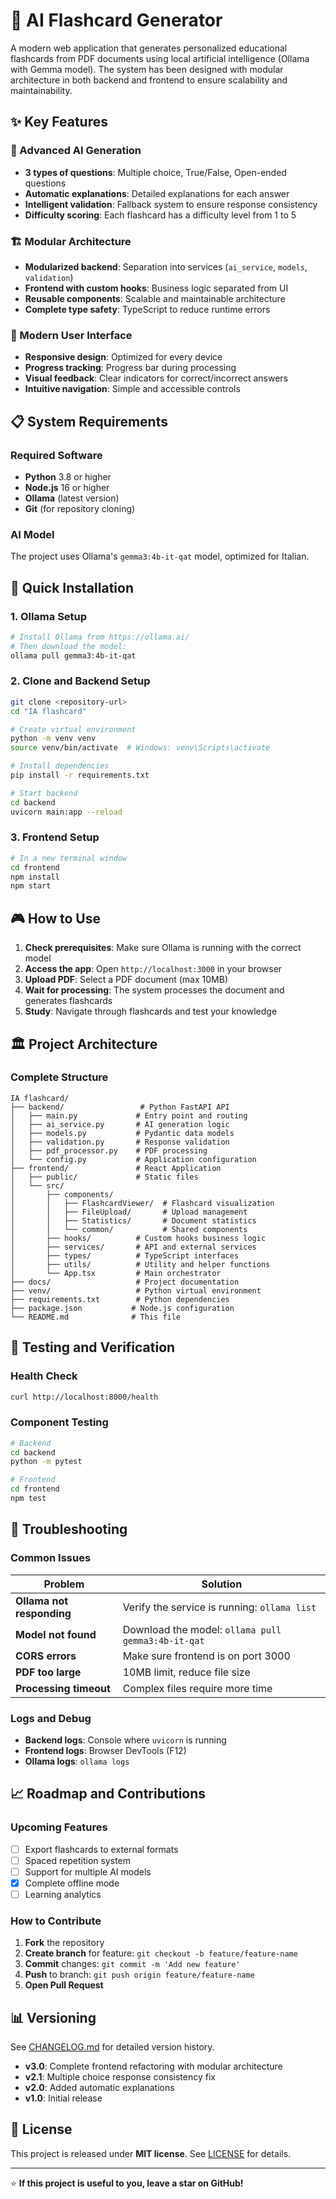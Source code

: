 # 🎯 AI Flashcard Generator

A modern web application that generates personalized educational flashcards from PDF documents using local artificial intelligence (Ollama with Gemma model). The system has been designed with modular architecture in both backend and frontend to ensure scalability and maintainability.

## ✨ Key Features

### 🤖 Advanced AI Generation
- **3 types of questions**: Multiple choice, True/False, Open-ended questions
- **Automatic explanations**: Detailed explanations for each answer
- **Intelligent validation**: Fallback system to ensure response consistency
- **Difficulty scoring**: Each flashcard has a difficulty level from 1 to 5

### 🏗️ Modular Architecture
- **Modularized backend**: Separation into services (`ai_service`, `models`, `validation`)
- **Frontend with custom hooks**: Business logic separated from UI
- **Reusable components**: Scalable and maintainable architecture
- **Complete type safety**: TypeScript to reduce runtime errors

### 🎨 Modern User Interface
- **Responsive design**: Optimized for every device
- **Progress tracking**: Progress bar during processing
- **Visual feedback**: Clear indicators for correct/incorrect answers
- **Intuitive navigation**: Simple and accessible controls

## 📋 System Requirements

### Required Software
- **Python** 3.8 or higher
- **Node.js** 16 or higher  
- **Ollama** (latest version)
- **Git** (for repository cloning)

### AI Model
The project uses Ollama's `gemma3:4b-it-qat` model, optimized for Italian.

## 🚀 Quick Installation

### 1. Ollama Setup
```bash
# Install Ollama from https://ollama.ai/
# Then download the model:
ollama pull gemma3:4b-it-qat
```

### 2. Clone and Backend Setup
```bash
git clone <repository-url>
cd "IA flashcard"

# Create virtual environment
python -m venv venv
source venv/bin/activate  # Windows: venv\Scripts\activate

# Install dependencies
pip install -r requirements.txt

# Start backend
cd backend
uvicorn main:app --reload
```

### 3. Frontend Setup
```bash
# In a new terminal window
cd frontend
npm install
npm start
```

## 🎮 How to Use

1. **Check prerequisites**: Make sure Ollama is running with the correct model
2. **Access the app**: Open `http://localhost:3000` in your browser
3. **Upload PDF**: Select a PDF document (max 10MB)
4. **Wait for processing**: The system processes the document and generates flashcards
5. **Study**: Navigate through flashcards and test your knowledge

## 🏛️ Project Architecture

### Complete Structure
```
IA flashcard/
├── backend/                 # Python FastAPI API
│   ├── main.py             # Entry point and routing
│   ├── ai_service.py       # AI generation logic
│   ├── models.py           # Pydantic data models  
│   ├── validation.py       # Response validation
│   ├── pdf_processor.py    # PDF processing
│   └── config.py           # Application configuration
├── frontend/               # React Application
│   ├── public/             # Static files
│   └── src/
│       ├── components/
│       │   ├── FlashcardViewer/  # Flashcard visualization
│       │   ├── FileUpload/       # Upload management
│       │   ├── Statistics/       # Document statistics
│       │   └── common/           # Shared components
│       ├── hooks/          # Custom hooks business logic
│       ├── services/       # API and external services
│       ├── types/          # TypeScript interfaces
│       ├── utils/          # Utility and helper functions
│       └── App.tsx         # Main orchestrator
├── docs/                   # Project documentation
├── venv/                   # Python virtual environment
├── requirements.txt        # Python dependencies
├── package.json           # Node.js configuration
└── README.md              # This file
```

## 🧪 Testing and Verification

### Health Check
```bash
curl http://localhost:8000/health
```

### Component Testing
```bash
# Backend
cd backend
python -m pytest

# Frontend  
cd frontend
npm test
```

## 🔧 Troubleshooting

### Common Issues

| Problem | Solution |
|---------|----------|
| **Ollama not responding** | Verify the service is running: `ollama list` |
| **Model not found** | Download the model: `ollama pull gemma3:4b-it-qat` |
| **CORS errors** | Make sure frontend is on port 3000 |
| **PDF too large** | 10MB limit, reduce file size |
| **Processing timeout** | Complex files require more time |

### Logs and Debug
- **Backend logs**: Console where `uvicorn` is running
- **Frontend logs**: Browser DevTools (F12)
- **Ollama logs**: `ollama logs`

## 📈 Roadmap and Contributions

### Upcoming Features
- [ ] Export flashcards to external formats
- [ ] Spaced repetition system
- [ ] Support for multiple AI models
- [x] Complete offline mode
- [ ] Learning analytics

### How to Contribute
1. **Fork** the repository
2. **Create branch** for feature: `git checkout -b feature/feature-name`
3. **Commit** changes: `git commit -m 'Add new feature'`
4. **Push** to branch: `git push origin feature/feature-name`
5. **Open Pull Request**

## 📊 Versioning

See [CHANGELOG.md](CHANGELOG.md) for detailed version history.

- **v3.0**: Complete frontend refactoring with modular architecture
- **v2.1**: Multiple choice response consistency fix
- **v2.0**: Added automatic explanations
- **v1.0**: Initial release

## 📝 License

This project is released under **MIT license**. See [LICENSE](LICENSE) for details.

---

⭐ **If this project is useful to you, leave a star on GitHub!** 